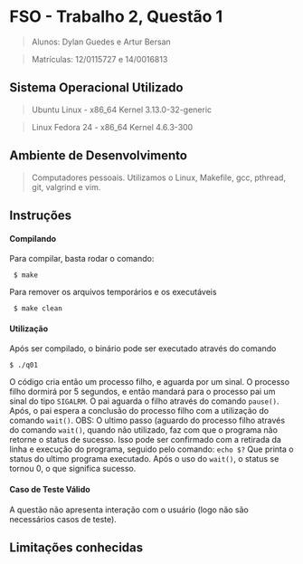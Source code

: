 # FSO - Trabalho 2, Questão 1
>  Alunos: Dylan Guedes e Artur Bersan

>  Matrículas: 12/0115727 e 14/0016813

## Sistema Operacional Utilizado
> Ubuntu Linux - x86_64 Kernel 3.13.0-32-generic

> Linux Fedora 24 - x86_64 Kernel 4.6.3-300

## Ambiente de Desenvolvimento
> Computadores pessoais. Utilizamos o Linux, Makefile, gcc, pthread, git, valgrind e vim.

## Instruções
#### Compilando
Para compilar, basta rodar o comando:
```
 $ make
```
Para remover os arquivos temporários e os executáveis
```
 $ make clean
```
#### Utilização
Após ser compilado, o binário pode ser executado através do comando
```
$ ./q01
```
O código cria então um processo filho, e aguarda por um sinal. O processo filho dormirá por 5 segundos, e então mandará para o processo pai um sinal do tipo  `SIGALRM`. O pai aguarda o filho através do comando `pause()`. Após, o pai espera a conclusão do processo filho com a utilização do comando `wait()`. OBS: O ultimo passo (aguardo do processo filho através do comando `wait()`, quando não utilizado, faz com que o programa não retorne o status de sucesso. Isso pode ser confirmado com a retirada da linha e execução do programa, seguido pelo comando:
```echo $?```
Que printa o status do ultimo programa executado. Após o uso do `wait()`, o status se tornou 0, o que significa sucesso.

#### Caso de Teste Válido
A questão não apresenta interação com o usuário (logo não são necessários casos de teste).

## Limitações conhecidas
